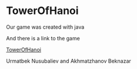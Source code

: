 # TowerOfHanoi
Our game was created with java

And there is a link to the game 


[TowerOfHanoi](http://github.com)


Urmatbek Nusubaliev and Akhmatzhanov Beknazar
